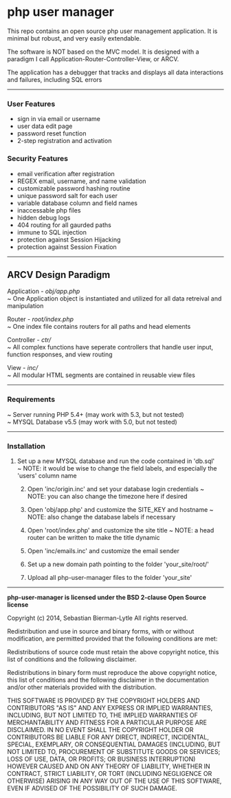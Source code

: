 php user manager
================

This repo contains an open source php user management application. It is minimal but robust, and very easily extendable. 

The software is NOT based on the MVC model. It is designed with a paradigm I call Application-Router-Controller-View, or ARCV.

The application has a debugger that tracks and displays all data interactions and failures, including SQL errors

---

<h3>User Features</h3>
<ul>
<li>sign in via email or username</li>
<li>user data edit page</li>
<li>password reset function</li>
<li>2-step registration and activation</li>
</ul>

<h3>Security Features</h3>
<ul>
<li>email verification after registration</li>
<li>REGEX email, username, and name validation</li>
<li>customizable password hashing routine</li>
<li>unique password salt for each user</li>
<li>variable database column and field names</li>
<li>inaccessable php files</li>
<li>hidden debug logs</li>
<li>404 routing for all gaurded paths</li>
<li>immune to SQL injection</li>
<li>protection against Session Hijacking</li>
<li>protection against Session Fixation</li>
</ul>

---

<h2>ARCV Design Paradigm</h2>

Application - <i>obj/app.php</i><br>
~ One Application object is instantiated and utilized for all data retreival and manipulation

Router - <i>root/index.php</i><br>
~ One index file contains routers for all paths and head elements

Controller - <i>ctr/</i><br>
~ All complex functions have seperate controllers that handle user input, function responses, and view routing

View - <i>inc/</i><br>
~ All modular HTML segments are contained in reusable view files

---

<h3>Requirements</h3>

~ Server running PHP 5.4+ (may work with 5.3, but not tested)<br>
~ MYSQL Database v5.5 (may work with 5.0, but not tested)

---

<h3>Installation</h3>

<ol>
<li>Set up a new MYSQL database and run the code contained in 'db.sql'<br>
~ NOTE: it would be wise to change the field labels, and especially the 'users' column name</li>

2) Open 'inc/origin.inc' and set your database login credentials
~ NOTE: you can also change the timezone here if desired

3) Open 'obj/app.php' and customize the SITE_KEY and hostname
~ NOTE: also change the database labels if necessary 

4) Open 'root/index.php' and customize the site title
~ NOTE: a head router can be written to make the title dynamic

5) Open 'inc/emails.inc' and customize the email sender

6) Set up a new domain path pointing to the folder 'your_site/root/'

7) Upload all php-user-manager files to the folder 'your_site'

</ol>

---

<b>php-user-manager is licensed under the BSD 2-clause Open Source license</b>

Copyright (c) 2014, Sebastian Bierman-Lytle
All rights reserved.

Redistribution and use in source and binary forms, with or without modification, 
are permitted provided that the following conditions are met:

Redistributions of source code must retain the above copyright notice, this list 
of conditions and the following disclaimer.

Redistributions in binary form must reproduce the above copyright notice, this
list of conditions and the following disclaimer in the documentation and/or other 
materials provided with the distribution.

THIS SOFTWARE IS PROVIDED BY THE COPYRIGHT HOLDERS AND CONTRIBUTORS "AS IS" AND 
ANY EXPRESS OR IMPLIED WARRANTIES, INCLUDING, BUT NOT LIMITED TO, THE IMPLIED 
WARRANTIES OF MERCHANTABILITY AND FITNESS FOR A PARTICULAR PURPOSE ARE DISCLAIMED. 
IN NO EVENT SHALL THE COPYRIGHT HOLDER OR CONTRIBUTORS BE LIABLE FOR ANY DIRECT, 
INDIRECT, INCIDENTAL, SPECIAL, EXEMPLARY, OR CONSEQUENTIAL DAMAGES (INCLUDING, BUT 
NOT LIMITED TO, PROCUREMENT OF SUBSTITUTE GOODS OR SERVICES; LOSS OF USE, DATA, 
OR PROFITS; OR BUSINESS INTERRUPTION) HOWEVER CAUSED AND ON ANY THEORY OF LIABILITY, 
WHETHER IN CONTRACT, STRICT LIABILITY, OR TORT (INCLUDING NEGLIGENCE OR OTHERWISE) 
ARISING IN ANY WAY OUT OF THE USE OF THIS SOFTWARE, EVEN IF ADVISED OF THE 
POSSIBILITY OF SUCH DAMAGE.
